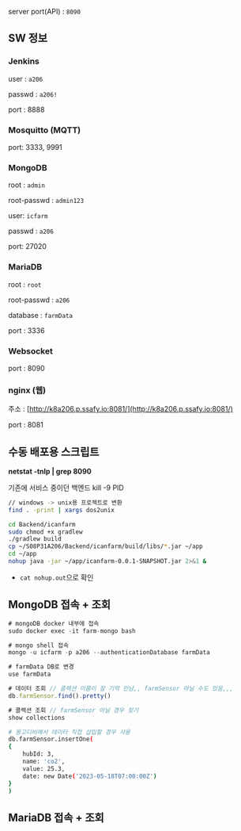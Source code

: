 server port(API) : `8090`

## SW 정보

### Jenkins

user : `a206`

passwd : `a206!`

port : 8888

### Mosquitto (MQTT)

port: 3333, 9991

### MongoDB

root : `admin`

root-passwd : `admin123`

user: `icfarm`

passwd : `a206`

port: 27020

### MariaDB

root : `root`

root-passwd : `a206`

database : `farmData`

port :  3336

### Websocket

port : 8090

### nginx (웹)

주소 : [http://k8a206.p.ssafy.io:8081/](http://k8a206.p.ssafy.io:8081/)

port : 8081

## 수동 배포용 스크립트

**netstat -tnlp | grep 8090**

기존에 서비스 중이던 백엔드 kill -9 PID 

```bash
// windows -> unix용 프로젝트로 변환
find . -print | xargs dos2unix

cd Backend/icanfarm
sudo chmod +x gradlew
./gradlew build
cp ~/S08P31A206/Backend/icanfarm/build/libs/*.jar ~/app
cd ~/app
nohup java -jar ~/app/icanfarm-0.0.1-SNAPSHOT.jar 2>&1 &
```

- `cat nohup.out`으로 확인

## MongoDB 접속 + 조회

```jsx
# mongoDB docker 내부에 접속
sudo docker exec -it farm-mongo bash

# mongo shell 접속
mongo -u icfarm -p a206 --authenticationDatabase farmData

# farmData DB로 변경
use farmData

# 데이터 조회 // 콜렉션 이름이 잘 기억 안남,, farmSensor 아닐 수도 있음,,,
db.farmSensor.find().pretty()

# 콜렉션 조회 // farmSensor 아닐 경우 찾기
show collections
```

```bash
# 몽고디비에서 데이터 직접 삽입할 경우 사용
db.farmSensor.insertOne(
{
	hubId: 3,
	name: 'co2',
	value: 25.3,
	date: new Date('2023-05-18T07:00:00Z')
}
)
```

## MariaDB 접속 + 조회

